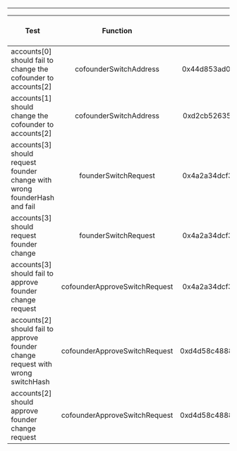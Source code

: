 -------------------------------------
| Test   | Function |     Sender Address    | Test Time (ms) | Status | Txn Hash |
|-----|:-------:|:-------:| ------:|------:| :------ |
|accounts[0] should fail to change the cofounder to accounts[2] | cofounderSwitchAddress | 0x44d853ad08ce9fb0c8145f33c20676dc19bfacf8 | 1 | failed | |
|accounts[1] should change the cofounder to accounts[2] | cofounderSwitchAddress | 0xd2cb526350164f4869bcbc66ffce7380e8dfd16f |  | failed | |
|accounts[3] should request founder change with wrong founderHash and fail | founderSwitchRequest | 0x4a2a34dcf37bb7e0b46f4e089fe66595868d32ff |  | failed | |
|accounts[3] should request founder change | founderSwitchRequest | 0x4a2a34dcf37bb7e0b46f4e089fe66595868d32ff | 1 | failed | |
|accounts[3] should fail to approve founder change request | cofounderApproveSwitchRequest | 0x4a2a34dcf37bb7e0b46f4e089fe66595868d32ff |  | failed | |
|accounts[2] should fail to approve founder change request with wrong switchHash | cofounderApproveSwitchRequest | 0xd4d58c488883352f2760237aa2ef99cf5351653c |  | failed | |
|accounts[2] should approve founder change request | cofounderApproveSwitchRequest | 0xd4d58c488883352f2760237aa2ef99cf5351653c |  | failed | |
